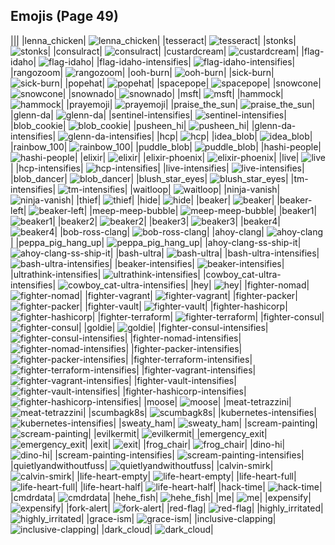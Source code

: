 
## Emojis (Page 49)
|||
|lenna_chicken| ![lenna_chicken](/output/lenna_chicken.gif)|
|tesseract| ![tesseract](/output/tesseract.jpg)|
|stonks| ![stonks](/output/stonks.png)|
|consulract| ![consulract](/output/consulract.png)|
|custardcream| ![custardcream](/output/custardcream.png)|
|flag-idaho| ![flag-idaho](/output/flag-idaho.png)|
|flag-idaho-intensifies| ![flag-idaho-intensifies](/output/flag-idaho-intensifies.gif)|
|rangozoom| ![rangozoom](/output/rangozoom.png)|
|ooh-burn| ![ooh-burn](/output/ooh-burn.png)|
|sick-burn| ![sick-burn](/output/sick-burn.gif)|
|popehat| ![popehat](/output/popehat.png)|
|spacepope| ![spacepope](/output/spacepope.jpg)|
|snowcone| ![snowcone](/output/snowcone.png)|
|snownado| ![snownado](/output/snownado.png)|
|msft| ![msft](/output/msft.png)|
|hammock| ![hammock](/output/hammock.png)|
|prayemoji| ![prayemoji](/output/prayemoji)|
|praise_the_sun| ![praise_the_sun](/output/praise_the_sun.gif)|
|glenn-da| ![glenn-da](/output/glenn-da.png)|
|sentinel-intensifies| ![sentinel-intensifies](/output/sentinel-intensifies.gif)|
|blob_cookie| ![blob_cookie](/output/blob_cookie.png)|
|pusheen_hi| ![pusheen_hi](/output/pusheen_hi.gif)|
|glenn-da-intensifies| ![glenn-da-intensifies](/output/glenn-da-intensifies.gif)|
|hcp| ![hcp](/output/hcp.png)|
|idea_blob| ![idea_blob](/output/idea_blob.png)|
|rainbow_100| ![rainbow_100](/output/rainbow_100.gif)|
|puddle_blob| ![puddle_blob](/output/puddle_blob.png)|
|hashi-people| ![hashi-people](/output/hashi-people.jpg)|
|elixir| ![elixir](/output/elixir.png)|
|elixir-phoenix| ![elixir-phoenix](/output/elixir-phoenix.png)|
|live| ![live](/output/live.png)|
|hcp-intensifies| ![hcp-intensifies](/output/hcp-intensifies.gif)|
|live-intensifies| ![live-intensifies](/output/live-intensifies.gif)|
|blob_dancer| ![blob_dancer](/output/blob_dancer.gif)|
|blush_star_eyes| ![blush_star_eyes](/output/blush_star_eyes.png)|
|tm-intensifies| ![tm-intensifies](/output/tm-intensifies.gif)|
|waitloop| ![waitloop](/output/waitloop.gif)|
|ninja-vanish| ![ninja-vanish](/output/ninja-vanish.gif)|
|thief| ![thief](/output/thief.gif)|
|hide| ![hide](/output/hide)|
|beaker| ![beaker](/output/beaker.png)|
|beaker-left| ![beaker-left](/output/beaker-left.png)|
|meep-meep-bubble| ![meep-meep-bubble](/output/meep-meep-bubble.gif)|
|beaker1| ![beaker1](/output/beaker1.png)|
|beaker2| ![beaker2](/output/beaker2.png)|
|beaker3| ![beaker3](/output/beaker3.png)|
|beaker4| ![beaker4](/output/beaker4.png)|
|bob-ross-clang| ![bob-ross-clang](/output/bob-ross-clang.png)|
|ahoy-clang| ![ahoy-clang](/output/ahoy-clang.png)|
|peppa_pig_hang_up| ![peppa_pig_hang_up](/output/peppa_pig_hang_up.png)|
|ahoy-clang-ss-ship-it| ![ahoy-clang-ss-ship-it](/output/ahoy-clang-ss-ship-it.png)|
|bash-ultra| ![bash-ultra](/output/bash-ultra.png)|
|bash-ultra-intensifies| ![bash-ultra-intensifies](/output/bash-ultra-intensifies.gif)|
|beaker-intensifies| ![beaker-intensifies](/output/beaker-intensifies.gif)|
|ultrathink-intensifies| ![ultrathink-intensifies](/output/ultrathink-intensifies.gif)|
|cowboy_cat-ultra-intensifies| ![cowboy_cat-ultra-intensifies](/output/cowboy_cat-ultra-intensifies.gif)|
|hey| ![hey](/output/hey.png)|
|fighter-nomad| ![fighter-nomad](/output/fighter-nomad.png)|
|fighter-vagrant| ![fighter-vagrant](/output/fighter-vagrant.png)|
|fighter-packer| ![fighter-packer](/output/fighter-packer.png)|
|fighter-vault| ![fighter-vault](/output/fighter-vault.png)|
|fighter-hashicorp| ![fighter-hashicorp](/output/fighter-hashicorp.png)|
|fighter-terraform| ![fighter-terraform](/output/fighter-terraform.png)|
|fighter-consul| ![fighter-consul](/output/fighter-consul.png)|
|goldie| ![goldie](/output/goldie.png)|
|fighter-consul-intensifies| ![fighter-consul-intensifies](/output/fighter-consul-intensifies.gif)|
|fighter-nomad-intensifies| ![fighter-nomad-intensifies](/output/fighter-nomad-intensifies.gif)|
|fighter-packer-intensifies| ![fighter-packer-intensifies](/output/fighter-packer-intensifies.gif)|
|fighter-terraform-intensifies| ![fighter-terraform-intensifies](/output/fighter-terraform-intensifies.gif)|
|fighter-vagrant-intensifies| ![fighter-vagrant-intensifies](/output/fighter-vagrant-intensifies.gif)|
|fighter-vault-intensifies| ![fighter-vault-intensifies](/output/fighter-vault-intensifies.gif)|
|fighter-hashicorp-intensifies| ![fighter-hashicorp-intensifies](/output/fighter-hashicorp-intensifies.gif)|
|moose| ![moose](/output/moose.png)|
|meat-tetrazzini| ![meat-tetrazzini](/output/meat-tetrazzini.png)|
|scumbagk8s| ![scumbagk8s](/output/scumbagk8s.png)|
|kubernetes-intensifies| ![kubernetes-intensifies](/output/kubernetes-intensifies.gif)|
|sweaty_ham| ![sweaty_ham](/output/sweaty_ham.gif)|
|scream-painting| ![scream-painting](/output/scream-painting.png)|
|evilkermit| ![evilkermit](/output/evilkermit.png)|
|emergency_exit| ![emergency_exit](/output/emergency_exit.png)|
|exit| ![exit](/output/exit)|
|frog_chair| ![frog_chair](/output/frog_chair.png)|
|dino-hi| ![dino-hi](/output/dino-hi.gif)|
|scream-painting-intensifies| ![scream-painting-intensifies](/output/scream-painting-intensifies.gif)|
|quietlyandwithoutfuss| ![quietlyandwithoutfuss](/output/quietlyandwithoutfuss.png)|
|calvin-smirk| ![calvin-smirk](/output/calvin-smirk.jpg)|
|life-heart-empty| ![life-heart-empty](/output/life-heart-empty.png)|
|life-heart-full| ![life-heart-full](/output/life-heart-full.png)|
|life-heart-half| ![life-heart-half](/output/life-heart-half.png)|
|hack-time| ![hack-time](/output/hack-time.gif)|
|cmdrdata| ![cmdrdata](/output/cmdrdata.png)|
|hehe_fish| ![hehe_fish](/output/hehe_fish.png)|
|me| ![me](/output/me.png)|
|expensify| ![expensify](/output/expensify.png)|
|fork-alert| ![fork-alert](/output/fork-alert.png)|
|red-flag| ![red-flag](/output/red-flag.png)|
|highly_irritated| ![highly_irritated](/output/highly_irritated.png)|
|grace-ism| ![grace-ism](/output/grace-ism.png)|
|inclusive-clapping| ![inclusive-clapping](/output/inclusive-clapping.gif)|
|dark_cloud| ![dark_cloud](/output/dark_cloud.png)|